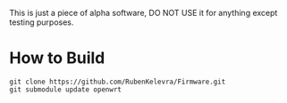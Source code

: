 This is just a piece of alpha software, DO NOT USE it for anything except testing purposes.

# How to Build

`git clone https://github.com/RubenKelevra/Firmware.git`  
`git submodule update openwrt`  
